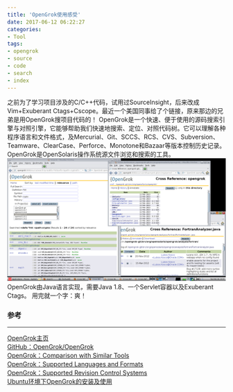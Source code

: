 ```yaml
---
title: 'OpenGrok使用感受'
date: 2017-06-12 06:22:27
categories: 
- Tool
tags: 
- opengrok
- source
- code
- search
- index
---
```

之前为了学习项目涉及的C/C++代码，试用过SourceInsight，后来改成Vim+Exuberant Ctags+Cscope。最近一个美国同事给了个链接，原来那边的兄弟是用OpenGrok搜项目代码的！
OpenGrok是一个快速、便于使用的源码搜索引擎与对照引擎，它能够帮助我们快速地搜索、定位、对照代码树。它可以理解各种程序语言和文件格式，及Mercurial、Git、SCCS、RCS、CVS、Subversion、Teamware、ClearCase、Perforce、Monotone和Bazaar等版本控制历史记录。OpenGrok是OpenSolaris操作系统源文件浏览和搜索的工具。
![OpenGrok](/images/2017/06/OpenGrok.png) OpenGrok由Java语言实现，需要Java 1.8、一个Servlet容器以及Exuberant Ctags。
用完就一个字：爽！

### 参考
* * *
[OpenGrok主页](https://opengrok.github.io/OpenGrok/)  
[GitHub：OpenGrok/OpenGrok](https://github.com/OpenGrok/OpenGrok)  
[OpenGrok：Comparison with Similar Tools](https://github.com/OpenGrok/OpenGrok/wiki/Comparison-with-Similar-Tools)  
[OpenGrok：Supported Languages and Formats](https://github.com/OpenGrok/OpenGrok/wiki/Supported-Languages-and-Formats)  
[OpenGrok：Supported Revision Control Systems](https://github.com/OpenGrok/OpenGrok/wiki/Supported-Revision-Control-Systems)  
[Ubuntu环境下OpenGrok的安装及使用](http://blog.csdn.net/weihan1314/article/details/8944291)  